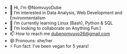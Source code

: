 - 👋 Hi, I’m @NomvuyoDube
- 👀 I’m interested in Data Analysis, Web Development and Environmentalism
- 🌱 I’m currently learning Linux (Bash), Python & SQL
- 💞️ I’m looking to collaborate on Anything Fun:)
- 📫 How to reach me dubenomvuyo26@gmail.com
- 😄 Pronouns: she/her
- ⚡ Fun fact: I've been vegan for 5 years!

<!---
NomvuyoDube/NomvuyoDube is a ✨ special ✨ repository because its `README.md` (this file) appears on your GitHub profile.
You can click the Preview link to take a look at your changes.
--->
